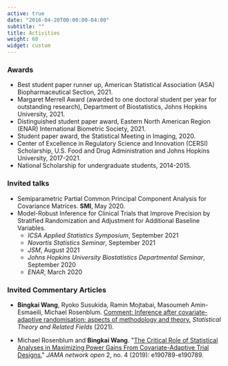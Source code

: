 ```yaml
---
active: true
date: "2016-04-20T00:00:00-04:00"
subtitle: ""
title: Activities
weight: 60
widget: custom
---
```


### Awards
- Best student paper runner up, American Statistical Association (ASA) Biopharmaceutical Section, 2021.
- Margaret Merrell Award (awarded to one doctoral student per year for outstanding research),  Department of Biostatistics, Johns Hopkins University, 2021.
- Distinguished student paper award, Eastern North American Region (ENAR) International Biometric Society, 2021.
- Student paper award, the Statistical Meeting in Imaging, 2020.
- Center of Excellence in Regulatory Science and Innovation (CERSI) Scholarship, U.S. Food and Drug Administration and Johns Hopkins University, 2017-2021.
- National Scholarship for undergraduate students, 2014-2015.


### Invited talks
- Semiparametric Partial Common Principal Component Analysis for Covariance Matrices. **SMI**, May 2020.
- Model-Robust Inference for Clinical Trials that Improve Precision by Stratified Randomization and Adjustment for Additional Baseline Variables.
  - *ICSA Applied Statistics Symposium*, September 2021
  - *Novartis Statistics Seminar*, September 2021
  - *JSM*, August 2021 
  - *Johns Hopkins University Biostatistics Departmental Seminar*, September 2020
  - *ENAR*, March 2020 

### Invited Commentary Articles

- **Bingkai Wang**, Ryoko Susukida, Ramin Mojtabai, Masoumeh Amin-Esmaeili, Michael Rosenblum. [Comment: Inference after covariate-adaptive randomisation: aspects of methodology and theory.](https://doi.org/10.1080/24754269.2021.1905591) *Statistical Theory and Related Fields* (2021). 


- Michael Rosenblum and **Bingkai Wang**. "[The Critical Role of Statistical Analyses in Maximizing Power Gains From Covariate-Adaptive Trial Designs.](https://jamanetwork.com/journals/jamanetworkopen/article-abstract/2730462)" *JAMA network open* 2, no. 4 (2019): e190789-e190789.


